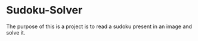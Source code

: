 # Sudoku-Solver

The purpose of this is a project is to read a sudoku present in an image and solve it.
